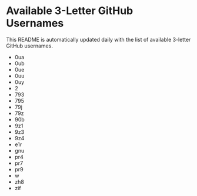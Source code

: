 # Available 3-Letter GitHub Usernames

This README is automatically updated daily with the list of available 3-letter GitHub usernames.

- 0ua
- 0ub
- 0ue
- 0uu
- 0uy
- 2
- 793
- 795
- 79j
- 79z
- 90b
- 9z1
- 9z3
- 9z4
- e1r
- gnu
- pr4
- pr7
- pr9
- w
- zh8
- zif
